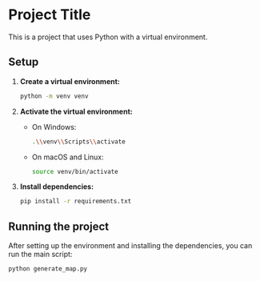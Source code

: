 # Project Title

This is a project that uses Python with a virtual environment.

## Setup

1.  **Create a virtual environment:**
    ```bash
    python -m venv venv
    ```

2.  **Activate the virtual environment:**
    -   On Windows:
        ```bash
        .\\venv\\Scripts\\activate
        ```
    -   On macOS and Linux:
        ```bash
        source venv/bin/activate
        ```

3.  **Install dependencies:**
    ```bash
    pip install -r requirements.txt
    ```

## Running the project

After setting up the environment and installing the dependencies, you can run the main script:

```bash
python generate_map.py
``` 